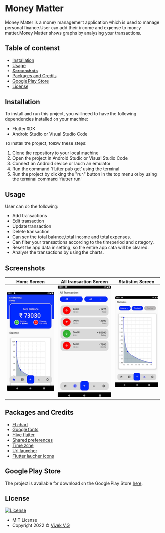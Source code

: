  # Money Matter


Money Matter is a money management application which is
used to manage personal finance.User can add their income
and expense to money matter.Money Matter shows graphs by
analysing your transactions.

## Table of contenst

- [Installation](#installation)
- [Usage](#usage)
- [Screenshots](#screenshots)
- [Packages and Credits](#packages-and-credits)
- [Google Play Store](#google-play-store)
- [License](#license)

## Installation

To install and run this project, you will need to have the following dependencies installed on
your machine:
 - Flutter SDK
 - Android Studio or Visual Studio Code

To install the project, follow these steps:

1. Clone the repository to your local machine
2. Open the project in Android Studio or Visual Studio Code
3. Connect an Android device or lauch an emulator
4. Run the command 'flutter pub get' using the terminal
5. Run the project by clicking the "run" button in the top menu or by using the terminal
   command 'flutter run'


## Usage 

User can do  the following:

- Add transactions 
- Edit transaction
- Update transaction
- Delete transaction
- Can see the total balance,total income and total expenses.
- Can filter your transactions according to the timeperiod and category.
- Reset the app data in setting, so the entire app data will be cleared.
- Analyse the transactions by using the charts.

## Screenshots 

Home Screen                    |   All transaction Screen             |  Statistics Screen 
:-------------------------:|:-------------------------:|:-------------------------:|
![](assets/screnshot/home%20screen.jpg)|![](assets/screnshot/all%20transactions.jpg)|![](assets/screnshot/statitics.jpg)|



## Packages and Credits

- [Fl chart](https://github.com/imaNNeoFighT/fl_chart)
- [Google fonts](https://github.com/material-foundation/google-fonts-flutter)
- [Hive flutter](https://github.com/hivedb/hive/tree/master/hive_flutter)
- [Shared preferences](https://github.com/flutter/plugins/tree/main/packages/shared_preferences/shared_preferences)
- [Time zone](https://github.com/srawlins/timezone)
- [Url launcher](https://github.com/flutter/plugins/tree/main/packages/url_launcher/url_launcher)
- [Flutter laucher icons](https://github.com/fluttercommunity/flutter_launcher_icons/)



## Google Play Store

The project is available for download on the Google Play Store [here](https://play.google.com/store/apps/details?id=com.aswinofficial3.mtracker).


## License

[![License](https://img.shields.io/:License-MIT-blue.svg?style=flat-square)](http://badges.mit-license.org)
- MIT License
- Copyright 2022 © [Vivek V.G](https://github.com/Vivekvg01)